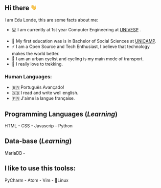 ## Hi there <img src="hands-wave.gif" width="4%" height="4%"/>

I am Edu Londe, this are some facts about me:

- 💻 I am currently at 1st year Computer Engineering at [UNIVESP](https://univesp.br/) .
<!-- 🚀 I'm currently studying Full Stack Web postgraduate at [PUC-MG-Virtual](https://www.pucminas.br/PucVirtual/Paginas/default.aspx).  -->
- 🌱 My first education was is in Bachelor of Social Sciences at [UNICAMP](https://www.unicamp.br/unicamp/).
- ⚡ I am a Open Source and Tech Enthusiast, I believe that technology makes the world better.
- 🚴 I am an urban cyclist and cycling is my main mode of transport. 
- 🌄 I really love to trekking.

### Human Languages:
- :brazil: Português Avançado! 
- 🇬🇧 I read and write well english.
- 🇫🇷 J'aime la langue française. 


## Programming Languages (_Learning_)
HTML - CSS - Javascrip - Python
<!--   
## Frameworks, Platforms and Libraries (_Learning_)
Node.js - React.js - Vue.js - Django - Flask - Insomnia
 -->
## Data-base (_Learning_)
MariaDB - 
## I like to use this toolss:
PyCharm - Atom - Vim - 💚Linux

##

<!-- 
## Also find me at:
![GitLab](https://img.shields.io/badge/gitlab-%23181717.svg?style=for-the-badge&logo=gitlab&logoColor=white) -> link
![Gmail](https://img.shields.io/badge/Gmail-D14836?style=for-the-badge&logo=gmail&logoColor=white) -> link
![Reddit](https://img.shields.io/badge/Reddit-FF4500?style=for-the-badge&logo=reddit&logoColor=white) -> link
![Telegram](https://img.shields.io/badge/Telegram-2CA5E0?style=for-the-badge&logo=telegram&logoColor=white) -> link
 -->

